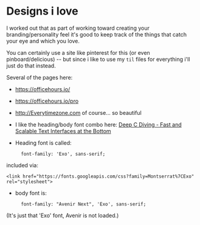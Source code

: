 ﻿# Designs i love

I worked out that as part of working toward creating your branding/personality feel it's good to keep track of the things that catch your eye and which you love.

You can certainly use a site like pinterest for this (or even pinboard/delicious) -- but since i like to use my `til` files for everything i'll just do that instead.



Several of the pages here:

- <https://officehours.io/>
- <https://officehours.io/pro>
- <http://Everytimezone.com> of course... so beautiful



- I like the heading/body font combo here: [Deep C Diving - Fast and Scalable Text Interfaces at the Bottom](https://cpponsea.uk/2020/sessions/deep-c-diving-fast-and-scalable-text-interfaces-at-the-bottom.html)
- Heading font is called:

		font-family: 'Exo', sans-serif;

included via:

	<link href="https://fonts.googleapis.com/css?family=Montserrat%7CExo" rel="stylesheet">

- body font is:

		font-family: "Avenir Next", 'Exo', sans-serif;

(It's just that 'Exo' font, Avenir is not loaded.)